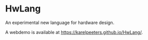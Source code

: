 # HwLang

An experimental new language for hardware design.

A webdemo is available at https://karelpeeters.github.io/HwLang/.
